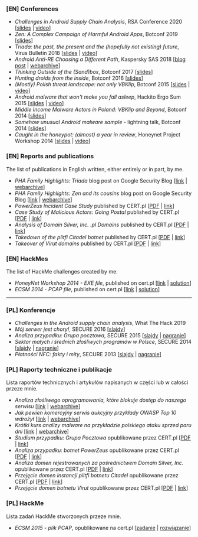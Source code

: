 ### [EN] Conferences

* *Challenges in Android Supply Chain Analysis*, RSA Conference 2020 [[slides](docs/rsa_2020.pdf) \| [video](https://youtu.be/9IozYfGWoRE)]
* *Zen: A Complex Campaign of Harmful Android Apps*, Botconf 2019 [[slides](docs/botconf_2019.pdf)]
* *Triada: the past, the present and the (hopefully not existing) future*, Virus Bulletin 2018 [[slides](docs/vb_2018.pdf) \| [video](https://www.youtube.com/watch?v=abgtZqRtvLI)]
* *Android Anti-RE Choosing a Different Path*, Kaspersky SAS 2018 [[blog post](https://duo.com/decipher/how-attackers-try-to-outmaneuver-googles-play-security-efforts) \| [webarchive](http://web.archive.org/web/20200229161659/https://duo.com/decipher/how-attackers-try-to-outmaneuver-googles-play-security-efforts)]
* *Thinking Outside of the (Sand)box*, Botconf 2017 [[slides](docs/botconf_2017.pdf)]
* *Hunting droids from the inside*, Botconf 2016 [[slides](docs/botconf_2016.pdf)]
* *(Mostly) Polish threat landscape: not only VBKlip*, Botconf 2015 [[slides](docs/botconf_2015.pdf) \| [video](https://www.youtube.com/watch?v=Fw9DcpZTNeE)]
* *Android malware that won't make you fall asleep*, Hackito Ergo Sum 2015 [[slides](docs/hackito_2015.pdf) \| [video](https://www.youtube.com/watch?v=9h-8EA2LFR0)]
* *Middle Income Malware Actors in Poland: VBKlip and Beyond*, Botconf 2014 [[slides](docs/botconf_2014.pdf)]
* *Somehow unusual Android malware sample* - lightning talk, Botconf 2014 [[slides](docs/botconf_2014_lightning.pdf)]
* *Caught in the honeypot: (almost) a year in review*, Honeynet Project Workshop 2014 [[slides](docs/honeynet_workshop_214.pdf) \| [video](https://www.youtube.com/watch?v=2uTyvbud1V8)]

### [EN] Reports and publications

The list of publications in English written, either entirely or in part, by me.

* *PHA Family Highlights: Triada* blog post on Google Security Blog [[link](https://security.googleblog.com/2019/06/pha-family-highlights-triada.html) \| [webarchive](https://web.archive.org/web/20190611090218/https://security.googleblog.com/2019/06/pha-family-highlights-triada.html)]
* *PHA Family Highlights: Zen and its cousins* blog post on Google Security Blog [[link](https://security.googleblog.com/2019/01/pha-family-highlights-zen-and-its.html) \| [webarchive](https://web.archive.org/web/20190129153017/https://security.googleblog.com/2019/01/pha-family-highlights-zen-and-its.html)]
* *PowerZeus Incident Case Study* published by CERT.pl [[PDF](docs/powerzeus_en.pdf) \| [link](http://www.cert.pl/PDF/Report_PowerZeus_EN.pdf)]
* *Case Study of Malicious Actors: Going Postal* published by CERT.pl [[PDF](docs/The_Postal_Group.pdf) \| [link](http://www.cert.pl/PDF/The_Postal_Group.pdf)]
* *Analysis of Domain Silver, Inc. .pl Domains* published by CERT.pl [[PDF](docs/Report_Domain_Silver_EN_updated.pdf) \| [link](http://www.cert.pl/PDF/Report_Domain_Silver_EN_updated.pdf)]
* *Takedown of the plitfi Citadel botnet* published by CERT.pl [[PDF](docs/plitfi_en.pdf) \| [link](https://www.cert.pl/wp-content/uploads/2015/12/Report_Citadel_plitfi_EN.pdf)]
* *Takeover of Virut domains* published by CERT.pl [[PDF](docs/Report_Virut_EN.pdf) \| [link](http://www.cert.pl/PDF/Raport_Virut_PL.pdf)]

### [EN] HackMes

The list of HackMe challenges created by me.

* *HoneyNet Workshop 2014 - EXE file*, published on cert.pl [[link](hackme/hn_workshop_2014.md) \| [solution](hackme/hn_workshop_2014_solution.md)]
* *ECSM 2014 - PCAP file*, published on cert.pl [[link](hackme/ecsm_2014.md) \| [solution](hackme/ecsm_2014_solution.md)]

---

### [PL] Konferencje

* *Challenges in the Android supply chain analysis*, What The Hack 2019
* *Mój serwer jest chory!*, SECURE 2016 [[slajdy](docs/secure_2016.pdf)]
* *Analiza przypadku: Grupa pocztowa*, SECURE 2015 [[slajdy](docs/secure_2015.pdf) \| [nagranie](https://www.youtube.com/watch?v=VRPzHcMoRms)]
* *Sektor małych i średnich złośliwych programów w Polsce*, SECURE 2014 [[slajdy](docs/secure_2014.pdf) \| [nagranie](https://www.youtube.com/watch?v=kI5JJ8UMp08)]
* *Płatności NFC: fakty i mity*, SECURE 2013 [[slajdy](docs/secure_2013.pdf) \| [nagranie](https://www.youtube.com/watch?v=9h-8EA2LFR0)]

### [PL] Raporty techniczne i publikacje

Lista raportów technicznych i artykułów napisanych w części lub w całości przeze mnie.

* *Analiza złośliwego oprogramowania, które blokuje dostęp do naszego serwisu* [[link](https://zaufanatrzeciastrona.pl/post/analiza-zlosliwego-oprogramowania-ktore-blokuje-dostep-do-naszego-serwisu/) \| [webarchive](https://web.archive.org/web/20170707150236/https://zaufanatrzeciastrona.pl/post/analiza-zlosliwego-oprogramowania-ktore-blokuje-dostep-do-naszego-serwisu/)]
* *Jak pewien komercyjny serwis aukcyjny przykłady OWASP Top 10 wdrożył* [[link](https://zaufanatrzeciastrona.pl/post/jak-pewien-komercyjny-serwis-aukcyjny-przyklady-owasp-top-10-wdrozyl/) \| [webarchive](https://web.archive.org/web/20180102160012/https://zaufanatrzeciastrona.pl/post/jak-pewien-komercyjny-serwis-aukcyjny-przyklady-owasp-top-10-wdrozyl/)]
* *Krótki kurs analizy malware na przykładzie polskiego ataku sprzed paru dni* [[link](https://zaufanatrzeciastrona.pl/post/krotki-kurs-analizy-malware-na-przykladzie-polskiego-ataku-sprzed-paru-dni/) \| [webarchive](https://web.archive.org/web/20170707154553/https://zaufanatrzeciastrona.pl/post/krotki-kurs-analizy-malware-na-przykladzie-polskiego-ataku-sprzed-paru-dni/)]
* *Studium przypadku: Grupa Pocztowa* opublikowane przez CERT.pl [[PDF](docs/Grupa_Pocztowa.pdf) \| [link](http://www.cert.pl/PDF/Grupa_Pocztowa.pdf)]
* *Analiza przypadku: botnet PowerZeus* opublikowane przez CERT.pl [[PDF](docs/powerzeus_pl.pdf) \| [link](http://www.cert.pl/PDF/Raport_PowerZeus_PL.pdf)]
* *Analiza domen rejestrowanych za pośrednictwem Domain Silver, Inc.* opublikowane przez CERT.pl [[PDF](docs/Raport_Domain_Silver_PL_updated.pdf) \| [link](http://www.cert.pl/PDF/Raport_Domain_Silver_PL_updated.pdf)]
* *Przejęcie domen instancji plitfi botnetu Citadel* opublikowane przez CERT.pl [[PDF](docs/plitfi_pl.pdf) \| [link](https://www.cert.pl/wp-content/uploads/2015/12/Raport_Citadel_plitfi_PL-1.pdf)]
* *Przejęcie domen botnetu Virut* opublikowane przez CERT.pl [[PDF](docs/Raport_Virut_PL.pdf) \| [link](http://www.cert.pl/PDF/Report_Virut_EN.pdf)]

### [PL] HackMe

Lista zadań HackMe stworzonych przeze mnie.

* *ECSM 2015 - plik PCAP*, opublikowane na cert.pl [[zadanie](hackme/ecsm_2015.md) \| [rozwiązanie](hackme/ecsm_2015_solution.md)]
